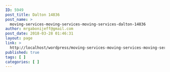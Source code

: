 ```yaml
---
ID: 5949
post_title: Dalton 14836
post_name: >
  moving-services-moving-services-moving-services-dalton-14836
author: mrgabonijeff@gmail.com
post_date: 2018-03-28 01:46:31
layout: page
link: >
  http://localhost/wordpress/moving-services-moving-services-moving-services-dalton-14836/
published: true
tags: [ ]
categories: [ ]
---
```

